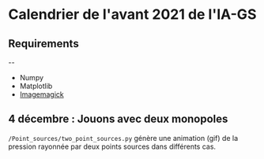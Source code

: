 # Calendrier de l'avant 2021 de l'IA-GS

## Requirements
--
- Numpy
- Matplotlib
- [Imagemagick](https://imagemagick.org/script/download.php)


## 4 décembre : Jouons avec deux monopoles
`/Point_sources/two_point_sources.py` génère une animation (gif) de la pression rayonnée par deux points sources dans différents cas.